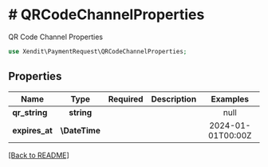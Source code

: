 # # QRCodeChannelProperties
QR Code Channel Properties

```php
use Xendit\PaymentRequest\QRCodeChannelProperties;
```

## Properties

| Name | Type | Required | Description | Examples |
|------------|:-------------:|:-------------:|-------------|:-------------:|
| **qr_string** | **string** |  |  | null |
| **expires_at** | **\DateTime** |  |  | 2024-01-01T00:00Z |


[[Back to README]](../../README.md)
